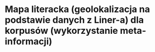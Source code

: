 # Mapa literacka (geolokalizacja na podstawie danych z Liner-a) dla korpusów (wykorzystanie meta-informacji)
